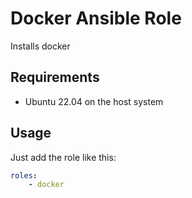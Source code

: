 # Docker Ansible Role
Installs docker

## Requirements
- Ubuntu 22.04 on the host system

## Usage
Just add the role like this:
```yaml
roles:
    - docker
```